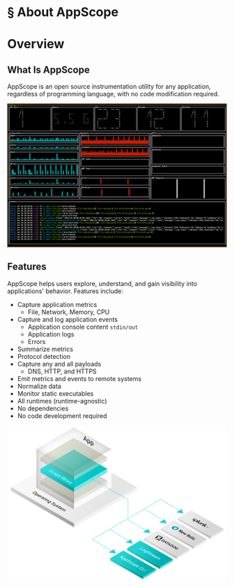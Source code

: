 # § About AppScope

# Overview

## What Is AppScope

AppScope is an open source instrumentation utility for any application, regardless of programming language, with no code modification required.

![AppScope in-terminal monitoring](./images/AppScope-GUI-screenshot.png)

## Features

AppScope helps users explore, understand, and gain visibility into applications' behavior. Features include:

- Capture application metrics
  - File, Network, Memory, CPU
- Capture and log application events
  - Application console content `stdin/out`
  - Application logs
  - Errors
- Summarize metrics
- Protocol detection
- Capture any and all payloads
  - DNS, HTTP, and HTTPS
- Emit metrics and events to remote systems
- Normalize data
- Monitor static executables
- All runtimes (runtime-agnostic)
- No dependencies
- No code development required

![AppScope emitting metrics/events to remote systems](./images/AppScope_iso.png)
